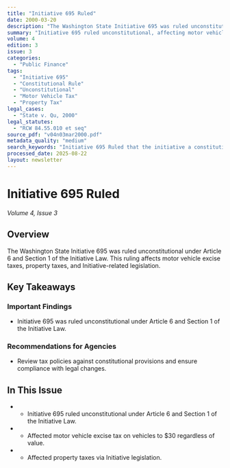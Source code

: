```yaml
---
title: "Initiative 695 Ruled"
date: 2000-03-20
description: "The Washington State Initiative 695 was ruled unconstitutional under Article 6 and Section 1 of the Initiative Law. This ruling affects motor vehicle excise taxes, property taxes, and Initiative-related legislation."
summary: "Initiative 695 ruled unconstitutional, affecting motor vehicle excise taxes and property tax legislation."
volume: 4
edition: 3
issue: 3
categories:
  - "Public Finance"
tags:
  - "Initiative 695"
  - "Constitutional Rule"
  - "Unconstitutional"
  - "Motor Vehicle Tax"
  - "Property Tax"
legal_cases:
  - "State v. Qu, 2000"
legal_statutes:
  - "RCW 84.55.010 et seq"
source_pdf: "v04n03mar2000.pdf"
metadata_quality: "medium"
search_keywords: "Initiative 695 Ruled that the initiative a constitutional pro... affecting various aspects...."
processed_date: 2025-08-22
layout: newsletter
---
```


# Initiative 695 Ruled

*Volume 4, Issue 3*

## Overview

The Washington State Initiative 695 was ruled unconstitutional under Article 6 and Section 1 of the Initiative Law. This ruling affects motor vehicle excise taxes, property taxes, and Initiative-related legislation.

## Key Takeaways

### Important Findings

- Initiative 695 was ruled unconstitutional under Article 6 and Section 1 of the Initiative Law.

### Recommendations for Agencies

- Review tax policies against constitutional provisions and ensure compliance with legal changes.

## In This Issue

- - Initiative 695 ruled unconstitutional under Article 6 and Section 1 of the Initiative Law.
- - Affected motor vehicle excise tax on vehicles to $30 regardless of value.
- - Affected property taxes via Initiative legislation.

